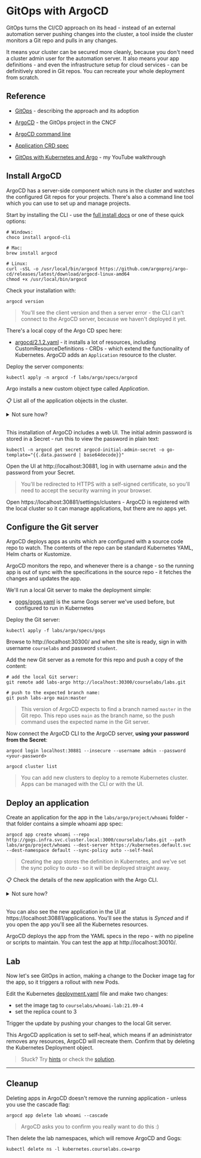 # GitOps with ArgoCD

GitOps turns the CI/CD approach on its head - instead of an external automation server pushing changes into the cluster, a tool inside the cluster monitors a Git repo and pulls in any changes.

It means your cluster can be secured more cleanly, because you don't need a cluster admin user for the automation server. It also means your app definitions - and even the infrastructure setup for cloud services - can be definitively stored in Git repos. You can recreate your whole deployment from scratch.

## Reference

- [GitOps](https://www.gitops.tech) - describing the approach and its adoption

- [ArgoCD](https://argo-cd.readthedocs.io/en/stable/) - the GitOps project in the CNCF

- [ArgoCD command line](https://argoproj.github.io/argo-cd/user-guide/commands/argocd/)

- [Application CRD spec](https://argoproj.github.io/argo-cd/operator-manual/application.yaml)

- [GitOps with Kubernetes and Argo](https://eltons.show/episodes/ecs-c3/) - my YouTube walkthrough

## Install ArgoCD

ArgoCD has a server-side component which runs in the cluster and watches the configured Git repos for your projects. There's also a command line tool which you can use to set up and manage projects.

Start by installing the CLI - use the [full install docs](https://argo-cd.readthedocs.io/en/stable/cli_installation/) or one of these quick options:

```
# Windows:
choco install argocd-cli

# Mac:
brew install argocd

# Linux:
curl -sSL -o /usr/local/bin/argocd https://github.com/argoproj/argo-cd/releases/latest/download/argocd-linux-amd64
chmod +x /usr/local/bin/argocd
```

Check your installation with:

```
argocd version
```

> You'll see the client version and then a server error - the CLI can't connect to the ArgoCD server, because we haven't deployed it yet.

There's a local copy of the Argo CD spec here:

- [argocd/2.1.2.yaml](./specs/argocd/2.1.2.yaml) - it installs a lot of resources, including CustomResourceDefinitions - CRDs - which extend the functionality of Kubernetes. ArgoCD adds an `Application` resource to the cluster.

Deploy the server components:

```
kubectl apply -n argocd -f labs/argo/specs/argocd
```

Argo installs a new custom object type called _Application_.

📋 List all of the application objects in the cluster.

<details>
  <summary>Not sure how?</summary>

Custom objects can be used in Kubectl like ordinary objects:

```
kubectl get applications
```

</details><br/>

This installation of ArgoCD includes a web UI. The initial admin password is stored in a Secret - run this to view the password in plain text:

```
kubectl -n argocd get secret argocd-initial-admin-secret -o go-template="{{.data.password | base64decode}}"
```

Open the UI at http://localhost:30881, log in with username `admin` and the password from your Secret.

> You'll be redirected to HTTPS with a self-signed certificate, so you'll need to accept the security warning in your browser.

Open https://localhost:30881/settings/clusters - ArgoCD is registered with the local cluster so it can manage applications, but there are no apps yet.

## Configure the Git server

ArgoCD deploys apps as units which are configured with a source code repo to watch. The contents of the repo can be standard Kubernetes YAML, Helm charts or Kustomize. 

ArgoCD monitors the repo, and whenever there is a change - so the running app is out of sync with the specifications in the source repo - it fetches the changes and updates the app.

We'll run a local Git server to make the deployment simple:

- [gogs/gogs.yaml](./specs/gogs/gogs.yaml) is the same Gogs server we've used before, but configured to run in Kubernetes 

Deploy the Git server:

```
kubectl apply -f labs/argo/specs/gogs
```

Browse to http://localhost:30300/ and when the site is ready, sign in with username `courselabs` and password `student`.

Add the new Git server as a remote for this repo and push a copy of the content:

```
# add the local Git server:
git remote add labs-argo http://localhost:30300/courselabs/labs.git

# push to the expected branch name:
git push labs-argo main:master
```

> This version of ArgoCD expects to find a branch named `master` in the Git repo. This repo uses `main` as the branch name, so the push command uses the expected name in the Git server.

Now connect the ArgoCD CLI to the ArgoCD server, **using your password from the Secret**:

```
argocd login localhost:30881 --insecure --username admin --password <your-password>

argocd cluster list
```

> You can add new clusters to deploy to a remote Kubernetes cluster. Apps can be managed with the CLI or with the UI.

## Deploy an application

Create an application for the app in the `labs/argo/project/whoami` folder - that folder contains a simple whoami app spec:

```
argocd app create whoami --repo http://gogs.infra.svc.cluster.local:3000/courselabs/labs.git --path labs/argo/project/whoami --dest-server https://kubernetes.default.svc --dest-namespace default --sync-policy auto --self-heal
```

> Creating the app stores the definition in Kubernetes, and we've set the sync policy to _auto_ - so it will be deployed straight away.

📋 Check the details of the new application with the Argo CLI.

<details>
  <summary>Not sure how?</summary>

Applications are just Kubernetes objects - you can query them with Kubectl. But you get the key information in a readable format from the Argo CLI:

```
argocd app list

argocd app get whoami
```

</details><br/>


You can also see the new application in the UI at https://localhost:30881/applications. You'll see the status is _Synced_ and if you open the app you'll see all the Kubernetes resources.

ArgoCD deploys the app from the YAML specs in the repo - with no pipeline or scripts to maintain. You can test the app at http://localhost:30010/.


## Lab

Now let's see GitOps in action, making a change to the Docker image tag for the app, so it triggers a rollout with new Pods.

Edit the Kubernetes [deployment.yaml](./project/whoami/deployment.yaml) file and make two changes:

- set the image tag to `courselabs/whoami-lab:21.09-4`
- set the replica count to 3

Trigger the update by pushing your changes to the local Git server.

This ArgoCD application is set to self-heal, which means if an administrator removes any resources, ArgoCD will recreate them. Confirm that by deleting the Kubernetes Deployment object.


> Stuck? Try [hints](hints.md) or check the [solution](solution.md).

___

## Cleanup

Deleting apps in ArgoCD doesn't remove the running application - unless you use the cascade flag:

```
argocd app delete lab whoami --cascade
```

> ArgoCD asks you to confirm you really want to do this :)

Then delete the lab namespaces, which will remove ArgoCD and Gogs:

```
kubectl delete ns -l kubernetes.courselabs.co=argo
```